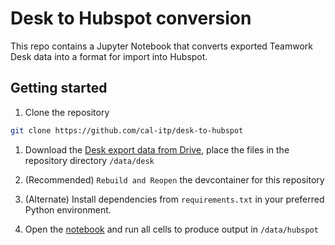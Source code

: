 # Desk to Hubspot conversion

This repo contains a Jupyter Notebook that converts exported Teamwork Desk data
into a format for import into Hubspot.

## Getting started

1. Clone the repository

```bash
git clone https://github.com/cal-itp/desk-to-hubspot
```

1. Download the [Desk export data from Drive](https://drive.google.com/drive/folders/10QsUGgBR8SfjeVzZUQqEYyn1pFgI6J4t), place the files in the repository directory `/data/desk`

1. (Recommended) `Rebuild and Reopen` the devcontainer for this repository

1. (Alternate) Install dependencies from `requirements.txt` in your preferred Python environment.

1. Open the [notebook](transform.ipynb) and run all cells to produce output in `/data/hubspot`
